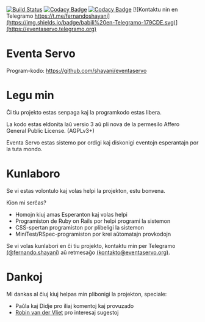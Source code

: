[![Build Status](https://travis-ci.org/shayani/eventaservo.svg?branch=master)](https://travis-ci.org/shayani/eventaservo)
[![Codacy Badge](https://api.codacy.com/project/badge/Grade/29cba20555574324a42b5fa7f19ab1d9)](https://www.codacy.com/app/shayani/eventaservo?utm_source=github.com&amp;utm_medium=referral&amp;utm_content=shayani/eventaservo&amp;utm_campaign=Badge_Grade)
[![Codacy Badge](https://api.codacy.com/project/badge/Coverage/29cba20555574324a42b5fa7f19ab1d9)](https://www.codacy.com/app/shayani/eventaservo?utm_source=github.com&utm_medium=referral&utm_content=shayani/eventaservo&utm_campaign=Badge_Coverage)
[![Kontaktu nin en Telegramo https://t.me/fernandoshayani](https://img.shields.io/badge/babili%20en-Telegramo-179CDE.svg)](https://eventaservo.telegramo.org)

Eventa Servo
===
Program-kodo: https://github.com/shayani/eventaservo

# Legu min

Ĉi tiu projekto estas senpaga kaj la programkodo estas libera.

La kodo estas eldonita laŭ versio 3 aŭ pli nova de la permesilo Affero General Public License. (AGPLv3+)

Eventa Servo estas sistemo por ordigi kaj diskonigi eventojn esperantajn por la tuta mondo.

# Kunlaboro

Se vi estas volontulo kaj volas helpi la projekton, estu bonvena.

Kion mi serĉas?

- Homojn kiuj amas Esperanton kaj volas helpi
- Programiston de Ruby on Rails por helpi programi la sistemon
- CSS-spertan programiston por plibeligi la sistemon
- MiniTest/RSpec-programiston por krei aŭtomatajn provkodojn

Se vi volas kunlabori en ĉi tiu projekto, kontaktu min per Telegramo [(@fernando.shayani)](https://t.me/fernandoshayani) aŭ retmesaĝo [(kontakto@eventaservo.org)](mailto:kontakto@eventaservo.org).

# Dankoj

Mi dankas al ĉiuj kiuj helpas min plibonigi la projekton, speciale:
- Paŭla kaj Didje pro iliaj komentoj kaj provuzado
- [Robin van der Vliet](https://t.me/robin) pro interesaj sugestoj 